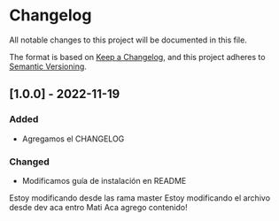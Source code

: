 # Changelog

All notable changes to this project will be documented in this file.

The format is based on [Keep a Changelog](https://keepachangelog.com/en/1.0.0/),
and this project adheres to [Semantic Versioning](https://semver.org/spec/v2.0.0.html).

## [1.0.0] - 2022-11-19

### Added

- Agregamos el CHANGELOG

### Changed

- Modificamos guía de instalación en README

Estoy modificando desde las rama master
Estoy modificando el archivo desde dev
aca entro Mati
Aca agrego contenido!